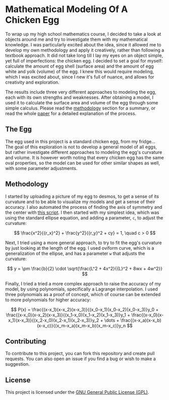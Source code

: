 # Mathematical Modeling Of A Chicken Egg

To wrap up my high school mathematics course, I decided to take a look at objects around me and try to investigate them with my mathematical knowledge. I was particularly excited about the idea, since it allowed me to develop my own methodology and apply it creatively, rather than following a textbook approach. It did not take long till I lay my eyes on an object simple, yet full of imperfections: the chicken egg. I decided to set a goal for myself: calculate the amount of egg shell (surface area) and the amount of egg white and yolk (volume) of the egg. I knew this would require modeling, which I was excited about, since I new it's full of nuance, and allows for creativity and exploration.

The results include three very different approaches to modeling the egg, each with its own strengths and weaknesses. After obtaining a model, I used it to calculate the surface area and volume of the egg through some simple calculus. Please read the [methodology](#methodology) section for a summary, or read the whole [paper](/paper/IB-MATH-IA-2022.pdf) for a detailed explanation of the process.

## The Egg

The egg used in this project is a standard chicken egg, from my fridge... The goal of this exploration is not to develop a general model of all eggs, but rather investigate different approaches to modeling the egg's curvature and volume. It is however worth noting that every chicken egg has the same oval properties, so the model can be used for other similar shapes as well, with some parameter adjustments.

## Methodology

I started by uploading a picture of my egg to desmos, to get a sense of its curvature and to be able to visualize my models and get a sense of their accuracy. I also automated the process of finding the axis of symmetry and the center with [this script](/scripts/axis.py). I then started with my simplest idea, which was using the standard ellipse equation, and adding a parameter, `c`, to adjust the curvature:

$$
\frac{x^2}{{r_x}^2} + \frac{y^2}{{r_y}^2 + cy} = 1, \quad c > 0
$$

Next, I tried using a more general approach, to try to fit the egg's curvature by just looking at the length of the egg. I used oviform curve, which is a generalization of the ellipse, and has a parameter `w` that adjusts the curvature:

$$
y = \pm \frac{b}{2} \cdot \sqrt{\frac{L^2 + 4x^2}{{L}^2 + 8wx + 4w^2}}
$$

Finally, I tried a tried a more complex approach to raise the accuracy of my model, by using polynomials, specifically a Lagrange interpolation. I used three polynomials as a proof of concept, which of course can be extended to more polynomials for higher accuracy:

$$
P(x) = \frac{(x-x_1)(x-x_2)(x-x_3)}{(x_0-x_1)(x_0-x_2)(x_0-x_3)}y_0 + \frac{(x-x_0)(x-x_2)(x-x_3)}{(x_1-x_0)(x_1-x_2)(x_1-x_3)}y_1 + \frac{(x-x_0)(x-x_1)(x-x_3)}{(x_2-x_0)(x_2-x_1)(x_2-x_3)}y_2 + \dots + \frac{(x-x_a)(x-x_b)(x-x_c)}{(x_m-x_a)(x_m-x_b)(x_m-x_c)}y_n
$$

## Contributing

To contribute to this project, you can fork this repository and create pull requests. You can also open an issue if you find a bug or wish to make a suggestion.

## License

This project is licensed under the [GNU General Public License (GPL)](LICENSE).